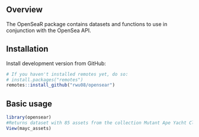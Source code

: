 ## Overview 

The OpenSeaR package contains datasets and functions to use in conjunction with the OpenSea API. 

## Installation 

Install development version from GitHub: 

``` r
# If you haven't installed remotes yet, do so:
# install.packages("remotes")
remotes::install_github("rwu08/opensear")
```

## Basic usage

``` r
library(opensear)
#Returns dataset with 85 assets from the collection Mutant Ape Yacht Club. 
View(mayc_assets)

```
